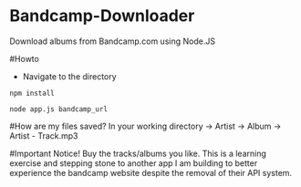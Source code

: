 # Bandcamp-Downloader
Download albums from Bandcamp.com using Node.JS

#Howto
* Navigate to the directory
```
npm install
```
```
node app.js bandcamp_url
```
#How are my files saved?
In your working directory -> Artist -> Album -> Artist - Track.mp3

#Important Notice!
Buy the tracks/albums you like. This is a learning exercise and stepping stone to another app I am building to better experience the bandcamp website despite the removal of their API system. 
